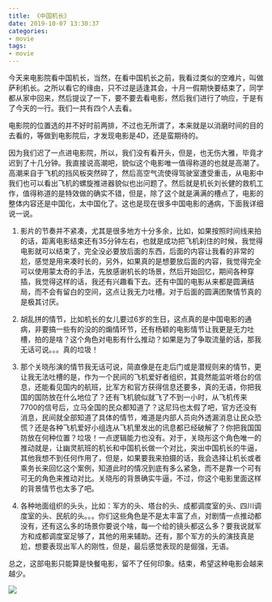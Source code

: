 ```yaml
---
title: 《中国机长》
date: 2019-10-07 13:30:37
categories:
- movie
tags:
- movie
---
```

今天来电影院看中国机长，当然，在看中国机长之前，我看过类似的空难片，叫做萨利机长。之所以看它的缘由，只不过是适逢其会，十月一假期快要结束了，同学都从家中回来，然后提议了一下，要不要去看电影，然后我们进行了响应，于是有了今天的一行。我们一共有四个人去看。

<!-- more -->

电影院的位置选的并不好时前两排，不过也无所谓了，本来就是以消磨时间的目的去看的，等做到电影院后，才发现电影是4D，还是蛮期待的。

因为我们迟了一点进电影院，所以，我们没有看开头，但是，也无伤大雅，毕竟才迟到了十几分钟。我直接说高潮吧，貌似这个电影唯一值得称道的也就是高潮了。高潮来自于飞机的挡风板突然碎了，然后高空气流使得驾驶室遭受重击，从电影中我们也可以看出飞机的螺旋推进器貌似也出问题了。然后就是机长刘长健的救机工作，值得称道的是特效做的确实不错，但是，除了这个就是满满的槽点了，电影的整体内容还是中国化，太中国化了。这也是现在很多中国电影的通病，下面我详细说一说。

1. 影片的节奏并不紧凑，尤其是很多地方十分多余，比如，如果按照时间线来拍的话，距离电影结束还有35分钟左右，也就是成功把飞机刹住的时候，我觉得电影就可以结束了，完全没必要放后面的东西，后面的内容让我看的非常的尬，感觉是用来凑时长的，另外，如果真的是想要放后面的内容，我觉得完全可以使用蒙太奇的手法，先放感谢机长的场景，然后开始回忆，期间各种穿插，我觉得这样的话，我还有兴趣看下去。还有中国的电影从来都是圆满结局，而不会有留白的空间，这点让我无力吐槽。对于后面的圆满团聚情节真的是极其讨厌。

2. 胡乱拼的情节，比如机长的女儿要过6岁的生日，这点真的是中国电影的通病，非要搞一些有的没的的煽情环节，还有杨颖的电影情节让我更是无力吐槽，拍的是啥？这个角色对电影有什么推动？如果是为了争取流量的话，那我无话可说。。。真的垃圾！

3. 那个关晓彤演的情节我无话可说，简直像是在走后门或是潜规则来的情节，更让我无法吐槽的是，作为一个民间的飞机爱好者组织，其竟然能监听塔台的信息，还能看见国内的航班，比军方和官方获得信息还要多，真的无语，你把我国的国防放在什么地位了？还有飞机貌似就飞了不到一小时，从飞机传来7700的信号后，立马全国的民众都知道了？这尼玛也太假了吧，官方还没有消息，民间就全部知道了具体的情节，难道是内部人员向外透漏消息让民众恐慌？还是各种飞机爱好小组连从飞机里发出的讯息都已经破解了？你把我国国防放在何种位置？垃圾！一点逻辑能力也没有。对于，关晓彤这个角色唯一的推动就是，让幽灵航班的机长和中国机长做一个对比，突出中国机长的牛逼，其他我想不到任何作用了，但是，如果要我来拍摄的话，我会选择让机长或者乘务长来回忆这个案例，知道此时的情况到底有多么紧急，而不是靠一个可有可无的角色来推动对比。关晓彤的背景确实牛逼，不过，你这个电影里面这样的背景情节也太多了吧。

4. 各种地面组织的头头，比如：军方的头、塔台的头、成都调度室的头、四川调度室的头、民航的头。。。你们这些角色是不是太丰富了点，对剧情一点推动都没有，还有这么多的场景你要说个啥，每一个给的镜头都这么多？要我说就军方和成都调度室足够了，其他的用来辅助。还有，那个军方的头的演技真是尬，想要表现出军人的刚性，但是，最后感觉表现的是倔强，无语。

总之，这部电影只能算是快餐电影，留不了任何印象。结束，希望这种电影会越来越少。

![](/images/movie/21.jpeg)
